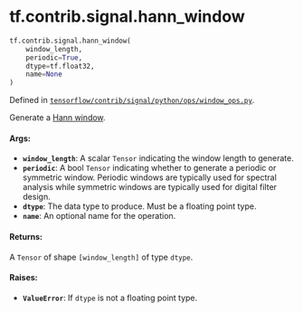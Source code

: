 <div itemscope itemtype="http://developers.google.com/ReferenceObject">
<meta itemprop="name" content="tf.contrib.signal.hann_window" />
<meta itemprop="path" content="Stable" />
</div>

# tf.contrib.signal.hann_window

``` python
tf.contrib.signal.hann_window(
    window_length,
    periodic=True,
    dtype=tf.float32,
    name=None
)
```



Defined in [`tensorflow/contrib/signal/python/ops/window_ops.py`](/code/stable/tensorflow/contrib/signal/python/ops/window_ops.py).

Generate a [Hann window][hann].

#### Args:

* <b>`window_length`</b>: A scalar `Tensor` indicating the window length to generate.
* <b>`periodic`</b>: A bool `Tensor` indicating whether to generate a periodic or
    symmetric window. Periodic windows are typically used for spectral
    analysis while symmetric windows are typically used for digital
    filter design.
* <b>`dtype`</b>: The data type to produce. Must be a floating point type.
* <b>`name`</b>: An optional name for the operation.


#### Returns:

A `Tensor` of shape `[window_length]` of type `dtype`.


#### Raises:

* <b>`ValueError`</b>: If `dtype` is not a floating point type.

[hann]: https://en.wikipedia.org/wiki/Window_function#Hann_and_Hamming_windows